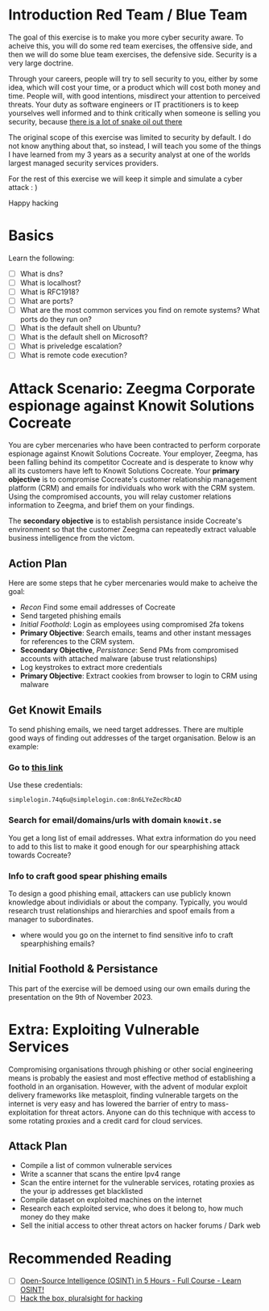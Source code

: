 
# Introduction Red Team / Blue Team

The goal of this exercise is to make you more cyber security aware. To acheive this, you will do some red team exercises, the offensive side, and then we will do some blue team exercises, the defensive side. Security is a very large doctrine. 

Through your careers, people will try to sell security to you, either by some idea, which will cost your time, or a product which will cost both money and time. People will, with good intentions, misdirect your attention to perceived threats. Your duty as software engineers or IT practitioners is to keep yourselves well informed and to think critically when someone is selling you security, because [there is a lot of snake oil out there](https://en.wikipedia.org/wiki/Snake_oil)

The original scope of this exercise was limited to security by default. I do not know anything about that, so instead, I will teach you some of the things I have learned from my 3 years as a security analyst at one of the worlds largest managed security services providers.

For the rest of this exercise we will keep it simple and simulate a cyber attack : )

Happy hacking

# Basics
 
Learn the following:

- [ ] What is dns?
- [ ] What is localhost?
- [ ] What is RFC1918?
- [ ] What are ports?
- [ ] What are the most common services you find on remote systems? What ports do they run on?
- [ ] What is the default shell on Ubuntu?
- [ ] What is the default shell on Microsoft?
- [ ] What is priveledge escalation?
- [ ] What is remote code execution?

# Attack Scenario: Zeegma Corporate espionage against Knowit Solutions Cocreate

You are cyber mercenaries who have been contracted to perform corporate espionage against Knowit Solutions Cocreate. Your employer, Zeegma, has been falling behind its competitor Cocreate and is desperate to know why all its customers have left to Knowit Solutions Cocreate. Your **primary objective** is to compromise Cocreate's customer relationship management platform (CRM) and emails for individuals who work with the CRM system. Using the compromised accounts, you will relay customer relations information to Zeegma, and brief them on your findings.

The **secondary objective** is to establish persistance inside Cocreate's environment so that the customer Zeegma can repeatedly extract valuable business intelligence from the victom.

## Action Plan

Here are some steps that he cyber mercenaries would make to acheive the goal:

- *Recon* Find some email addresses of Cocreate
- Send targeted phishing emails
- *Initial Foothold*: Login as employees using compromised 2fa tokens
- **Primary Objective**: Search emails, teams and other instant messages for references to the CRM system.
- **Secondary Objective**, *Persistance*: Send PMs from compromised accounts with attached malware (abuse trust relationships)
- Log keystrokes to extract more credentials
- **Primary Objective**: Extract cookies from browser to login to CRM using malware

## Get Knowit Emails

To send phishing emails, we need target addresses. There are multiple good ways of finding out addresses of the target organisation. Below is an example:

### Go to [this link](https://phonebook.cz/)

Use these credentials:

`simplelogin.74q6u@simplelogin.com:8n6LYeZecRbcAD`

### Search for email/domains/urls with domain `knowit.se`

You get a long list of email addresses. What extra information do you need to add to this list to make it good enough for our spearphishing attack towards Cocreate?

### Info to craft good spear phishing emails

To design a good phishing email, attackers can use publicly known knowledge about individials or about the company. Typically, you would research trust relationships and hierarchies and spoof emails from a manager to subordinates.

- where would you go on the internet to find sensitive info to craft spearphishing emails?


## Initial Foothold & Persistance

This part of the exercise will be demoed using our own emails during the presentation on the 9th of November 2023.

# Extra: Exploiting Vulnerable Services

Compromising organisations through phishing or other social engineering means is probably the easiest and most effective method of establishing a foothold in an organisation. However, with the advent of modular exploit delivery frameworks like metasploit, finding vulnerable targets on the internet is very easy and has lowered the barrier of entry to mass-exploitation for threat actors. Anyone can do this technique with access to some rotating proxies and a credit card for cloud services.

## Attack Plan

- Compile a list of common vulnerable services
- Write a scanner that scans the entire Ipv4 range 
- Scan the entire internet for the vulnerable services, rotating proxies as the your ip addresses get blacklisted
- Compile dataset on exploited machines on the internet
- Research each exploited service, who does it belong to, how much money do they make
- Sell the initial access to other threat actors on hacker forums / Dark web


# Recommended Reading

- [ ] [Open-Source Intelligence (OSINT) in 5 Hours - Full Course - Learn OSINT! ](https://www.youtube.com/watch?v=qwA6MmbeGNo&t=7429s)
- [ ] [Hack the box, pluralsight for hacking](https://www.hackthebox.com/)